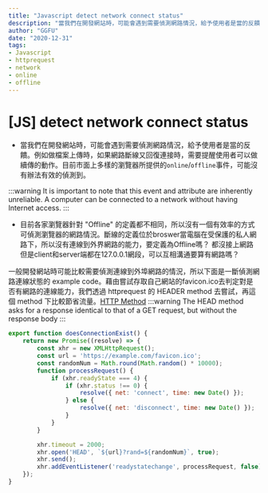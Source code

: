```yaml
---
title: "Javascript detect network connect status"
description: "當我們在開發網站時，可能會遇到需要偵測網路情況，給予使用者是當的反饋。例如做檔案上傳時，如果網路斷線又回復連接時，需要提醒使用者可以做續傳的動作"
author: "GGFU"
date: "2020-12-31"
tags: 
- Javascript
- httprequest
- network
- online
- offline
---
```



# [JS] detect network connect status
- 當我們在開發網站時，可能會遇到需要偵測網路情況，給予使用者是當的反饋。例如做檔案上傳時，如果網路斷線又回復連接時，需要提醒使用者可以做續傳的動作。目前市面上多樣的瀏覽器所提供的`online`/`offline`事件，可能沒有辦法有效的偵測到。

:::warning
It is important to note that this event and attribute are inherently unreliable. A computer can be connected to a network without having Internet access.
:::

- 目前各家瀏覽器針對 "Offline" 的定義都不相同，所以沒有一個有效率的方式可偵測瀏覽器的網路情況。斷線的定義位於broswer當電腦在受保護的私人網路下，所以沒有連線到外界網路的能力，要定義為Offline嗎？ 都沒接上網路但是client和server端都在127.0.0.1網段，可以互相溝通要算有網路嗎？

一般開發網站時可能比較需要偵測連線到外埠網路的情況，所以下面是一斷偵測網路連線狀態的 example code。藉由嘗試存取自己網站的favicon.ico去判定對是否有網路的連線能力，我們透過 httprequest 的 HEADER method 去嘗試，再這個 method 下比較節省流量。[HTTP Method](https://developer.mozilla.org/en-US/docs/Web/HTTP/Methods)
:::warning
The HEAD method asks for a response identical to that of a GET request, but without the response body
:::


```javascript
export function doesConnectionExist() {
    return new Promise((resolve) => {
        const xhr = new XMLHttpRequest();
        const url = 'https://example.com/favicon.ico';
        const randomNum = Math.round(Math.random() * 10000);
        function processRequest() {
            if (xhr.readyState === 4) {
                if (xhr.status !== 0) {
                    resolve({ net: 'connect', time: new Date() });
                } else {
                    resolve({ net: 'disconnect', time: new Date() });
                }
            }
        }

        xhr.timeout = 2000;
        xhr.open('HEAD', `${url}?rand=${randomNum}`, true);
        xhr.send();
        xhr.addEventListener('readystatechange', processRequest, false);
    });
}
```
